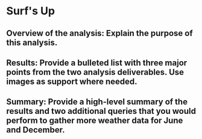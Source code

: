 # Surf's Up 

## Overview of the analysis: Explain the purpose of this analysis.
## Results: Provide a bulleted list with three major points from the two analysis deliverables. Use images as support where needed.
## Summary: Provide a high-level summary of the results and two additional queries that you would perform to gather more weather data for June and December.
